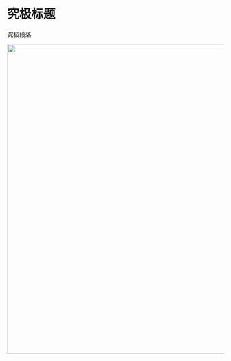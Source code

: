 ﻿<!DOCTYPE.html>
<html>
<head>
<meta charset-"utf-8>
<title> The First Page</title>
</head>
<body>
<h1>究极标题</h1>
 <p>究极段落</p>
 <img src="/Pictures/one.png" width="1280" height="720"/>
</body>
</htlm>
